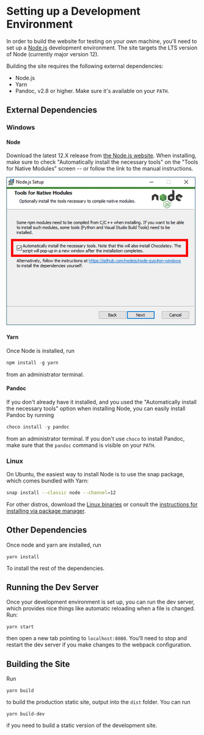 Setting up a Development Environment
====================================

In order to build the website for testing on your own machine, you'll need to
set up a [Node.js](https://nodejs.org) development environment. The site targets
the LTS version of Node (currently major version 12).

Building the site requires the following external dependencies:

- Node.js
- Yarn
- Pandoc, v2.8 or higher. Make sure it's available on your `PATH`.


External Dependencies
---------------------

### Windows

#### Node

Download the latest 12.X release from [the Node.js website](https://nodejs.org).
When installing, make sure to check "Automatically install the necessary tools"
on the "Tools for Native Modules" screen -- or follow the link to the manual
instructions.

![The "Tools for Native Modules" screen. Make sure the highlighted box is checked.](./tools-for-native-modules.png)

#### Yarn

Once Node is installed, run 

``` powershell
npm install -g yarn
```

from an administrator terminal.

#### Pandoc

If you don't already have it installed, and you used the "Automatically install
the necessary tools" option when installing Node, you can easily install Pandoc
by running

``` powershell
choco install -y pandoc
```

from an administrator terminal. If you don't use `choco` to install Pandoc, make
sure that the `pandoc` command is visible on your `PATH`.


### Linux

On Ubuntu, the easiest way to install Node is to use the snap package, which
comes bundled with Yarn:

``` sh
snap install --classic node --channel=12
```

For other distros, download the
[Linux binaries](https://nodejs.org/en/download/) or consult the
[instructions for installing via package manager](https://nodejs.org/en/download/package-manager/).


Other Dependencies
------------------

Once node and yarn are installed, run

```
yarn install
```

To install the rest of the dependencies.


Running the Dev Server
----------------------

Once your development environment is set up, you can run the dev server, which
provides nice things like automatic reloading when a file is changed. Run:

```
yarn start
```

then open a new tab pointing to `localhost:8080`. You'll need to stop and
restart the dev server if you make changes to the webpack configuration.


Building the Site
-----------------

Run

```
yarn build
```

to build the production static site, output into the `dist` folder. You can
run

```
yarn build-dev
```

if you need to build a static version of the development site.
